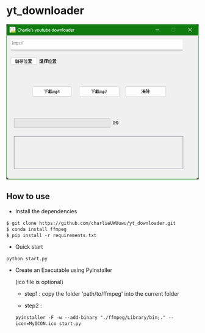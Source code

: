 # yt_downloader

![screen](./img/screen.png)

## How to use
- Install the dependencies
```
$ git clone https://github.com/charlieUWUuwu/yt_downloader.git
$ conda install ffmpeg
$ pip install -r requirements.txt
```

- Quick start
```
python start.py
```

- Create an Executable using PyInstaller

  (ico file is optional)
  
  - step1 : copy the folder 'path/to/ffmpeg' into the current folder

  - step2 : 
  ```
  pyinstaller -F -w --add-binary "./ffmpeg/Library/bin;." --icon=MyICON.ico start.py
  ```

